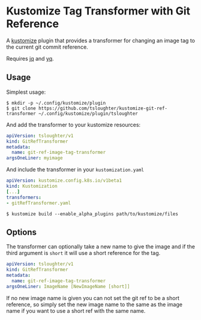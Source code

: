 Kustomize Tag Transformer with Git Reference
==

A [kustomize](https://github.com/kubernetes-sigs/kustomize) plugin that provides a transformer for changing an image tag to the current git commit reference.

Requires [jq](https://stedolan.github.io/jq/) and [yq](http://mikefarah.github.io/yq/).

## Usage

Simplest usage:

``` shell
$ mkdir -p ~/.config/kustomize/plugin
$ git clone https://github.com/tsloughter/kustomize-git-ref-transformer ~/.config/kustomize/plugin/tsloughter
```

And add the transformer to your kustomize resources:

``` yaml
apiVersion: tsloughter/v1
kind: GitRefTransformer
metadata:
  name: git-ref-image-tag-transformer
argsOneLiner: myimage
```

And include the transformer in your `kustomization.yaml`

``` yaml
apiVersion: kustomize.config.k8s.io/v1beta1
kind: Kustomization
[...]
transformers:
- gitRefTransformer.yaml
```

``` shell
$ kustomize build --enable_alpha_plugins path/to/kustomize/files
```

## Options

The transformer can optionally take a new name to give the image and if the third argument is `short` it will use a short reference for the tag.

``` yaml
apiVersion: tsloughter/v1
kind: GitRefTransformer
metadata:
  name: git-ref-image-tag-transformer
argsOneLiner: ImageName [NewImageName [short]]
```

If no new image name is given you can not set the git ref to be a short reference, so simply set the new image name to the same as the image name if you want to use a short ref with the same name.
